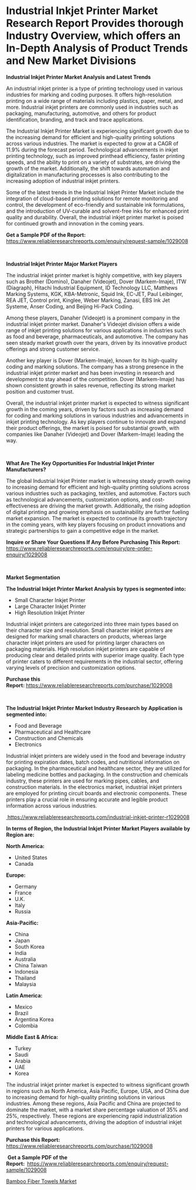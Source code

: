 <p><h1>Industrial Inkjet Printer Market Research Report Provides thorough Industry Overview, which offers an In-Depth Analysis of Product Trends and New Market Divisions</h1></p><p><strong>Industrial Inkjet Printer Market Analysis and Latest Trends</strong></p>
<p><p>An industrial inkjet printer is a type of printing technology used in various industries for marking and coding purposes. It offers high-resolution printing on a wide range of materials including plastics, paper, metal, and more. Industrial inkjet printers are commonly used in industries such as packaging, manufacturing, automotive, and others for product identification, branding, and track and trace applications.</p><p>The Industrial Inkjet Printer Market is experiencing significant growth due to the increasing demand for efficient and high-quality printing solutions across various industries. The market is expected to grow at a CAGR of 11.9% during the forecast period. Technological advancements in inkjet printing technology, such as improved printhead efficiency, faster printing speeds, and the ability to print on a variety of substrates, are driving the growth of the market. Additionally, the shift towards automation and digitalization in manufacturing processes is also contributing to the increasing adoption of industrial inkjet printers.</p><p>Some of the latest trends in the Industrial Inkjet Printer Market include the integration of cloud-based printing solutions for remote monitoring and control, the development of eco-friendly and sustainable ink formulations, and the introduction of UV-curable and solvent-free inks for enhanced print quality and durability. Overall, the industrial inkjet printer market is poised for continued growth and innovation in the coming years.</p></p>
<p><strong>Get a Sample PDF of the Report:&nbsp;</strong> <a href="https://www.reliableresearchreports.com/enquiry/request-sample/1029008">https://www.reliableresearchreports.com/enquiry/request-sample/1029008</a></p>
<p>&nbsp;</p>
<p><strong>Industrial Inkjet Printer Major Market Players</strong></p>
<p><p>The industrial inkjet printer market is highly competitive, with key players such as Brother (Domino), Danaher (Videojet), Dover (Markem-Imaje), ITW (Diagraph), Hitachi Industrial Equipment, ID Technology LLC, Matthews Marking Systems, KGK, KBA-Metronic, Squid Ink, EC-JET, Paul Leibinger, REA JET, Control print, Kinglee, Weber Marking, Zanasi, EBS Ink Jet Systeme, Anser Coding, and Beijing Hi-Pack Coding.</p><p>Among these players, Danaher (Videojet) is a prominent company in the industrial inkjet printer market. Danaher's Videojet division offers a wide range of inkjet printing solutions for various applications in industries such as food and beverage, pharmaceuticals, and automotive. The company has seen steady market growth over the years, driven by its innovative product offerings and strong customer service.</p><p>Another key player is Dover (Markem-Imaje), known for its high-quality coding and marking solutions. The company has a strong presence in the industrial inkjet printer market and has been investing in research and development to stay ahead of the competition. Dover (Markem-Imaje) has shown consistent growth in sales revenue, reflecting its strong market position and customer trust.</p><p>Overall, the industrial inkjet printer market is expected to witness significant growth in the coming years, driven by factors such as increasing demand for coding and marking solutions in various industries and advancements in inkjet printing technology. As key players continue to innovate and expand their product offerings, the market is poised for substantial growth, with companies like Danaher (Videojet) and Dover (Markem-Imaje) leading the way.</p></p>
<p>&nbsp;</p>
<p><strong>What Are The Key Opportunities For Industrial Inkjet Printer Manufacturers?</strong></p>
<p><p>The global Industrial Inkjet Printer market is witnessing steady growth owing to increasing demand for efficient and high-quality printing solutions across various industries such as packaging, textiles, and automotive. Factors such as technological advancements, customization options, and cost-effectiveness are driving the market growth. Additionally, the rising adoption of digital printing and growing emphasis on sustainability are further fueling market expansion. The market is expected to continue its growth trajectory in the coming years, with key players focusing on product innovations and strategic partnerships to gain a competitive edge in the market.</p></p>
<p><strong>Inquire or Share Your Questions If Any Before Purchasing This Report:</strong> <a href="https://www.reliableresearchreports.com/enquiry/pre-order-enquiry/1029008">https://www.reliableresearchreports.com/enquiry/pre-order-enquiry/1029008</a></p>
<p>&nbsp;</p>
<p><strong>Market Segmentation</strong></p>
<p><strong>The Industrial Inkjet Printer Market Analysis by types is segmented into:</strong></p>
<p><ul><li>Small Character Inkjet Printer</li><li>Large Character Inkjet Printer</li><li>High Resolution Inkjet Printer</li></ul></p>
<p><p>Industrial inkjet printers are categorized into three main types based on their character size and resolution. Small character inkjet printers are designed for marking small characters on products, whereas large character inkjet printers are used for printing larger characters on packaging materials. High resolution inkjet printers are capable of producing clear and detailed prints with superior image quality. Each type of printer caters to different requirements in the industrial sector, offering varying levels of precision and customization options.</p></p>
<p><strong>Purchase this Report:&nbsp;</strong><a href="https://www.reliableresearchreports.com/purchase/1029008">https://www.reliableresearchreports.com/purchase/1029008</a></p>
<p>&nbsp;</p>
<p><strong>The Industrial Inkjet Printer Market Industry Research by Application is segmented into:</strong></p>
<p><ul><li>Food and Beverage</li><li>Pharmaceutical and Healthcare</li><li>Construction and Chemicals</li><li>Electronics</li></ul></p>
<p><p>Industrial inkjet printers are widely used in the food and beverage industry for printing expiration dates, batch codes, and nutritional information on packaging. In the pharmaceutical and healthcare sector, they are utilized for labeling medicine bottles and packaging. In the construction and chemicals industry, these printers are used for marking pipes, cables, and construction materials. In the electronics market, industrial inkjet printers are employed for printing circuit boards and electronic components. These printers play a crucial role in ensuring accurate and legible product information across various industries.</p></p>
<p><a href="https://www.reliableresearchreports.com/industrial-inkjet-printer-r1029008">&nbsp;https://www.reliableresearchreports.com/industrial-inkjet-printer-r1029008</a></p>
<p><strong>In terms of Region, the Industrial Inkjet Printer Market Players available by Region are:</strong></p>
<p>
    <p> <strong> North America: </strong>
        <ul>
            <li>United States</li>
            <li>Canada</li>
        </ul>
        </p> 
    <p> <strong> Europe: </strong>
        <ul>
            <li>Germany</li>
            <li>France</li>
            <li>U.K.</li>
            <li>Italy</li>
            <li>Russia</li>
        </ul>
        </p> 
    <p> <strong> Asia-Pacific: </strong>
        <ul>
            <li>China</li>
            <li>Japan</li>
            <li>South Korea</li>
            <li>India</li>
            <li>Australia</li>
            <li>China Taiwan</li>
            <li>Indonesia</li>
            <li>Thailand</li>
            <li>Malaysia</li>
        </ul>
        </p> 
    <p> <strong> Latin America: </strong>
        <ul>
            <li>Mexico</li>
            <li>Brazil</li>
            <li>Argentina Korea</li>
            <li>Colombia</li>
        </ul>
        </p> 
    <p> <strong> Middle East & Africa: </strong>
        <ul>
            <li>Turkey</li>
            <li>Saudi</li>
            <li>Arabia</li>
            <li>UAE</li>
            <li>Korea</li>
        </ul>
    </p>
    </p>
<p><p>The industrial inkjet printer market is expected to witness significant growth in regions such as North America, Asia Pacific, Europe, USA, and China due to increasing demand for high-quality printing solutions in various industries. Among these regions, Asia Pacific and China are projected to dominate the market, with a market share percentage valuation of 35% and 25%, respectively. These regions are experiencing rapid industrialization and technological advancements, driving the adoption of industrial inkjet printers for various applications.</p></p>
<p><strong>Purchase this Report: </strong><a href="https://www.reliableresearchreports.com/purchase/1029008">https://www.reliableresearchreports.com/purchase/1029008</a></p>
<p>&nbsp;<strong>Get a Sample PDF of the Report:&nbsp;&nbsp;</strong><a href="https://www.reliableresearchreports.com/enquiry/request-sample/1029008">https://www.reliableresearchreports.com/enquiry/request-sample/1029008</a></p>
<p><strong></strong></p>
<p><p><a href="https://view.publitas.com/reportprime-1/bamboo-fiber-towels-market-competitive-analysis-market-trends-and-forecast-to-2031/">Bamboo Fiber Towels Market</a></p></p>